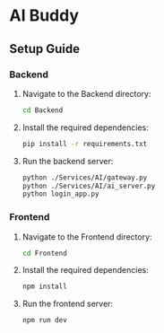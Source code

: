 # AI Buddy

## Setup Guide

### Backend

1. Navigate to the Backend directory:

   ```sh
   cd Backend
   ```

2. Install the required dependencies:

   ```sh
   pip install -r requirements.txt
   ```

3. Run the backend server:
   ```sh
   python ./Services/AI/gateway.py
   python ./Services/AI/ai_server.py
   python login_app.py
   ```

### Frontend

1. Navigate to the Frontend directory:

   ```sh
   cd Frontend
   ```

2. Install the required dependencies:

   ```sh
   npm install
   ```

3. Run the frontend server:
   ```sh
   npm run dev
   ```
